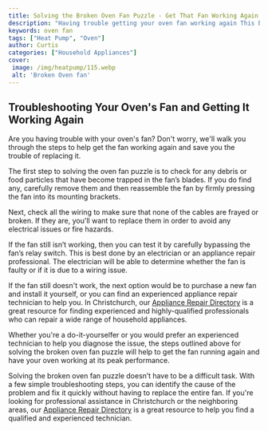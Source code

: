 ```yaml
---
title: Solving the Broken Oven Fan Puzzle - Get That Fan Working Again
description: "Having trouble getting your oven fan working again This blog post will help you get the fan up and running in no time Learn how to solve the broken oven fan puzzle and have your oven working again in no time"
keywords: oven fan
tags: ["Heat Pump", "Oven"]
author: Curtis
categories: ["Household Appliances"]
cover: 
 image: /img/heatpump/115.webp
 alt: 'Broken Oven fan'
---
```

## Troubleshooting Your Oven's Fan and Getting It Working Again
Are you having trouble with your oven's fan? Don't worry, we'll walk you through the steps to help get the fan working again and save you the trouble of replacing it.

The first step to solving the oven fan puzzle is to check for any debris or food particles that have become trapped in the fan’s blades. If you do find any, carefully remove them and then reassemble the fan by firmly pressing the fan into its mounting brackets.

Next, check all the wiring to make sure that none of the cables are frayed or broken. If they are, you'll want to replace them in order to avoid any electrical issues or fire hazards.

If the fan still isn’t working, then you can test it by carefully bypassing the fan’s relay switch. This is best done by an electrician or an appliance repair professional. The electrician will be able to determine whether the fan is faulty or if it is due to a wiring issue.

If the fan still doesn't work, the next option would be to purchase a new fan and install it yourself, or you can find an experienced appliance repair technician to help you. In Christchurch, our [Appliance Repair Directory](./pages/appliance-repair-technicians/new-zealand/christchurch) is a great resource for finding experienced and highly-qualified professionals who can repair a wide range of household appliances. 

Whether you're a do-it-yourselfer or you would prefer an experienced technician to help you diagnose the issue, the steps outlined above for solving the broken oven fan puzzle will help to get the fan running again and have your oven working at its peak performance. 

Solving the broken oven fan puzzle doesn’t have to be a difficult task. With a few simple troubleshooting steps, you can identify the cause of the problem and fix it quickly without having to replace the entire fan. If you're looking for professional assistance in Christchurch or the neighboring areas, our [Appliance Repair Directory](./pages/appliance-repair-technicians/new-zealand/christchurch) is a great resource to help you find a qualified and experienced technician.
